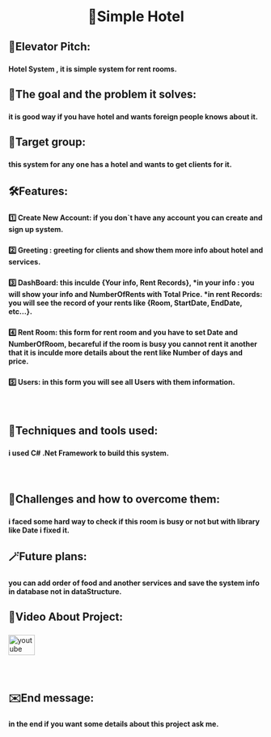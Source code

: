 <h1 align="center">🏨Simple Hotel</h1>

###

<h2 align="left">👀Elevator Pitch:</h2>

###

<h4 align="left">Hotel System , it is simple system for rent rooms.</h4>

###

<h2 align="left">🎯The goal and the problem it solves:</h2>

###

<h4 align="left">it is good way if you have hotel and wants foreign people knows about it.</h4>

###

<h2 align="left">📢Target group:</h2>

###

<h4 align="left">this system for any one has a hotel and wants to get clients for it.</h4>

###

<h2 align="left">🛠️Features:</h2>

###

<h4 align="left">1️⃣ Create New Account: if you don`t have any account you can create and sign up system.</h4>

###

<h4 align="left">2️⃣ Greeting : greeting for clients and show them more info about hotel and services.</h4>

###

<h4 align="left">3️⃣ DashBoard: this inculde {Your info, Rent Records}, *in your info : you will show your info and NumberOfRents with Total Price. *in rent Records: you will see the record of your rents like {Room, StartDate, EndDate, etc...}.</h4>

###

<h4 align="left">4️⃣ Rent Room: this form for rent room and you have to set Date and NumberOfRoom, becareful if the room is busy you cannot rent it another that it is inculde more details about the rent like Number of days and price.</h4>

###

<h4 align="left">5️⃣ Users: in this form you will see all Users with them information.</h4>

###

<br clear="both">

<h2 align="left">🧰Techniques and tools used:</h2>

###

<h4 align="left">i used C# .Net Framework to build this system.</h4>

###

<br clear="both">

<h2 align="left">🧱Challenges and how to overcome them:</h2>

###

<h4 align="left">i faced some hard way to check if this room is busy or not but with library like Date i fixed it.</h4>

###

<h2 align="left">🪄Future plans:</h2>

###

<h4 align="left">you can add order of food and another services and save the system info in database not in dataStructure.</h4>

###

<h2 align="left">🎥Video About Project:</h2>

###

<div align="left">
  <a href="https://youtu.be/UjZzRqwHRfQ?feature=shared" target="_blank">
    <img src="https://raw.githubusercontent.com/maurodesouza/profile-readme-generator/master/src/assets/icons/social/youtube/default.svg" width="52" height="40" alt="youtube logo"  />
  </a>
</div>

###

<br clear="both">

<h2 align="left">✉️End message:</h2>

###

<h4 align="left">in the end if you want some details about this project ask me.</h4>

###

